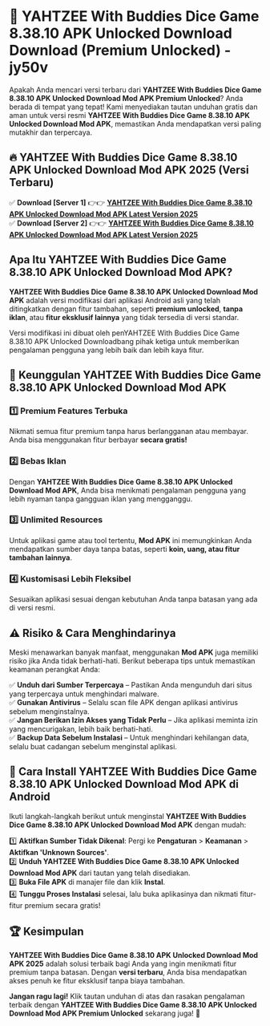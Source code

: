 # 🎯 YAHTZEE With Buddies Dice Game 8.38.10 APK Unlocked Download  Download (Premium Unlocked) -  jy50v

Apakah Anda mencari versi terbaru dari **YAHTZEE With Buddies Dice Game 8.38.10 APK Unlocked Download Mod APK Premium Unlocked**? Anda berada di tempat yang tepat! Kami menyediakan tautan unduhan gratis dan aman untuk versi resmi **YAHTZEE With Buddies Dice Game 8.38.10 APK Unlocked Download Mod APK**, memastikan Anda mendapatkan versi paling mutakhir dan terpercaya.

## 🔥 YAHTZEE With Buddies Dice Game 8.38.10 APK Unlocked Download Mod APK 2025 (Versi Terbaru)

✅ **Download [Server 1]** 👉👉 [**YAHTZEE With Buddies Dice Game 8.38.10 APK Unlocked Download Mod APK Latest Version 2025**](https://momento.my/?title=YAHTZEE_With_Buddies_Dice_Game_8.38.10_APK_Unlocked_Download)  
✅ **Download [Server 2]** 👉👉 [**YAHTZEE With Buddies Dice Game 8.38.10 APK Unlocked Download Mod APK Latest Version 2025**](https://momento.my/?title=YAHTZEE_With_Buddies_Dice_Game_8.38.10_APK_Unlocked_Download)  

## Apa Itu YAHTZEE With Buddies Dice Game 8.38.10 APK Unlocked Download Mod APK?

**YAHTZEE With Buddies Dice Game 8.38.10 APK Unlocked Download Mod APK** adalah versi modifikasi dari aplikasi Android asli yang telah ditingkatkan dengan fitur tambahan, seperti **premium unlocked**, **tanpa iklan**, atau **fitur eksklusif lainnya** yang tidak tersedia di versi standar.

Versi modifikasi ini dibuat oleh penYAHTZEE With Buddies Dice Game 8.38.10 APK Unlocked Downloadbang pihak ketiga untuk memberikan pengalaman pengguna yang lebih baik dan lebih kaya fitur.

## 🎯 Keunggulan YAHTZEE With Buddies Dice Game 8.38.10 APK Unlocked Download Mod APK

### 1️⃣ Premium Features Terbuka
Nikmati semua fitur premium tanpa harus berlangganan atau membayar. Anda bisa menggunakan fitur berbayar **secara gratis!**

### 2️⃣ Bebas Iklan
Dengan **YAHTZEE With Buddies Dice Game 8.38.10 APK Unlocked Download Mod APK**, Anda bisa menikmati pengalaman pengguna yang lebih nyaman tanpa gangguan iklan yang mengganggu.

### 3️⃣ Unlimited Resources
Untuk aplikasi game atau tool tertentu, **Mod APK** ini memungkinkan Anda mendapatkan sumber daya tanpa batas, seperti **koin, uang, atau fitur tambahan lainnya**.

### 4️⃣ Kustomisasi Lebih Fleksibel
Sesuaikan aplikasi sesuai dengan kebutuhan Anda tanpa batasan yang ada di versi resmi.

## ⚠️ Risiko & Cara Menghindarinya

Meski menawarkan banyak manfaat, menggunakan **Mod APK** juga memiliki risiko jika Anda tidak berhati-hati. Berikut beberapa tips untuk memastikan keamanan perangkat Anda:

✅ **Unduh dari Sumber Terpercaya** – Pastikan Anda mengunduh dari situs yang terpercaya untuk menghindari malware.  
✅ **Gunakan Antivirus** – Selalu scan file APK dengan aplikasi antivirus sebelum menginstalnya.  
✅ **Jangan Berikan Izin Akses yang Tidak Perlu** – Jika aplikasi meminta izin yang mencurigakan, lebih baik berhati-hati.  
✅ **Backup Data Sebelum Instalasi** – Untuk menghindari kehilangan data, selalu buat cadangan sebelum menginstal aplikasi.

## 📌 Cara Install YAHTZEE With Buddies Dice Game 8.38.10 APK Unlocked Download Mod APK di Android

Ikuti langkah-langkah berikut untuk menginstal **YAHTZEE With Buddies Dice Game 8.38.10 APK Unlocked Download Mod APK** dengan mudah:

1️⃣ **Aktifkan Sumber Tidak Dikenal**: Pergi ke **Pengaturan** > **Keamanan** > **Aktifkan 'Unknown Sources'**.  
2️⃣ **Unduh YAHTZEE With Buddies Dice Game 8.38.10 APK Unlocked Download Mod APK** dari tautan yang telah disediakan.  
3️⃣ **Buka File APK** di manajer file dan klik **Instal**.  
4️⃣ **Tunggu Proses Instalasi** selesai, lalu buka aplikasinya dan nikmati fitur-fitur premium secara gratis!

## 🏆 Kesimpulan

**YAHTZEE With Buddies Dice Game 8.38.10 APK Unlocked Download Mod APK 2025** adalah solusi terbaik bagi Anda yang ingin menikmati fitur premium tanpa batasan. Dengan **versi terbaru**, Anda bisa mendapatkan akses penuh ke fitur eksklusif tanpa biaya tambahan.

**Jangan ragu lagi!** Klik tautan unduhan di atas dan rasakan pengalaman terbaik dengan **YAHTZEE With Buddies Dice Game 8.38.10 APK Unlocked Download Mod APK Premium Unlocked** sekarang juga! 🚀
